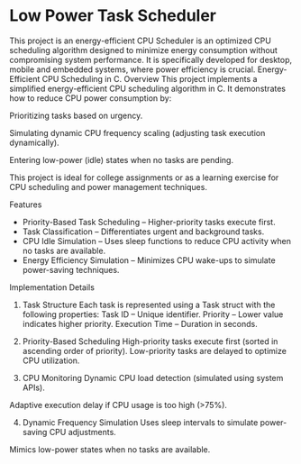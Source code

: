 # Low Power Task Scheduler
This project is an energy-efficient CPU Scheduler is an optimized CPU scheduling algorithm designed to minimize energy consumption without compromising system performance. It is specifically developed for  desktop, mobile and embedded systems, where power efficiency is crucial. 
Energy-Efficient CPU Scheduling in C.
Overview
This project implements a simplified energy-efficient CPU scheduling algorithm in C. It demonstrates how to reduce CPU power consumption by:

Prioritizing tasks based on urgency.

Simulating dynamic CPU frequency scaling (adjusting task execution dynamically).

Entering low-power (idle) states when no tasks are pending.

This project is ideal for college assignments or as a learning exercise for CPU scheduling and power management techniques.

Features
* Priority-Based Task Scheduling – Higher-priority tasks execute first.
* Task Classification – Differentiates urgent and background tasks.
* CPU Idle Simulation – Uses sleep functions to reduce CPU activity when no tasks are available.
* Energy Efficiency Simulation – Minimizes CPU wake-ups to simulate power-saving techniques.

Implementation Details
1. Task Structure
Each task is represented using a Task struct with the following properties:
Task ID – Unique identifier.
Priority – Lower value indicates higher priority.
Execution Time – Duration in seconds.

2. Priority-Based Scheduling
High-priority tasks execute first (sorted in ascending order of priority).
Low-priority tasks are delayed to optimize CPU utilization.

3. CPU Monitoring
Dynamic CPU load detection (simulated using system APIs).

Adaptive execution delay if CPU usage is too high (>75%).

4. Dynamic Frequency Simulation
Uses sleep intervals to simulate power-saving CPU adjustments.

Mimics low-power states when no tasks are available.
